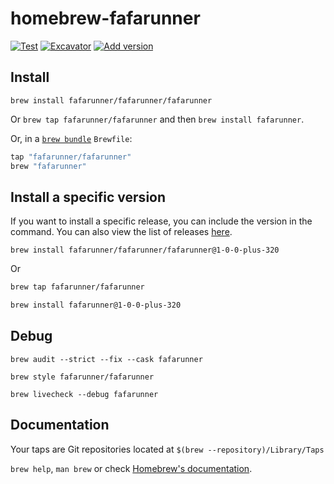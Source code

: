 # homebrew-fafarunner

[![Test](https://github.com/fafarunner/homebrew-fafarunner/actions/workflows/test.yml/badge.svg?branch=main)](https://github.com/fafarunner/homebrew-fafarunner/actions/workflows/test.yml)
[![Excavator](https://github.com/fafarunner/homebrew-fafarunner/actions/workflows/excavator.yml/badge.svg)](https://github.com/fafarunner/homebrew-fafarunner/actions/workflows/excavator.yml)
[![Add version](https://github.com/fafarunner/homebrew-fafarunner/actions/workflows/version.yml/badge.svg)](https://github.com/fafarunner/homebrew-fafarunner/actions/workflows/version.yml)

## Install

`brew install fafarunner/fafarunner/fafarunner`

Or `brew tap fafarunner/fafarunner` and then `brew install fafarunner`.

Or, in a [`brew bundle`](https://github.com/Homebrew/homebrew-bundle) `Brewfile`:

```ruby
tap "fafarunner/fafarunner"
brew "fafarunner"
```

## Install a specific version

If you want to install a specific release, you can include the version in the command. You can also view the list of releases [here](https://github.com/fafarunner/fafarunner/releases).

```shell
brew install fafarunner/fafarunner/fafarunner@1-0-0-plus-320
```

Or

```bash
brew tap fafarunner/fafarunner

brew install fafarunner@1-0-0-plus-320
```

## Debug

`brew audit --strict --fix --cask fafarunner`

`brew style fafarunner/fafarunner`

`brew livecheck --debug fafarunner`

## Documentation

Your taps are Git repositories located at `$(brew --repository)/Library/Taps`

`brew help`, `man brew` or check [Homebrew's documentation](https://docs.brew.sh).
